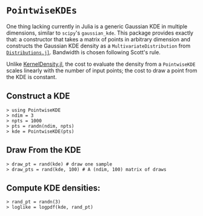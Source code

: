# `PointwiseKDEs`

One thing lacking currently in Julia is a generic Gaussian KDE in multiple dimensions, similar to `scipy`'s `gaussian_kde`.  This package provides exactly that: a constructor that takes a matrix of points in arbitrary dimension and constructs the Gaussian KDE density as a `MultivariateDistribution` from [`Distributions.jl`](https://github.com/JuliaStats/Distributions.jl).  Bandwidth is chosen following Scott's rule.

Unlike [KernelDensity.jl](https://github.com/JuliaStats/KernelDensity.jl), the cost to evaluate the density from a `PointwiseKDE` scales linearly with the number of input points; the cost to draw a point from the KDE is constant.

## Construct a KDE

```juliarepl
> using PointwiseKDE
> ndim = 3
> npts = 1000
> pts = randn(ndim, npts)
> kde = PointwiseKDE(pts)
```

## Draw From the KDE

```juliarepl
> draw_pt = rand(kde) # draw one sample
> draw_pts = rand(kde, 100) # A (ndim, 100) matrix of draws
```

## Compute KDE densities:

```juliarepl
> rand_pt = randn(3)
> loglike = logpdf(kde, rand_pt)
```
